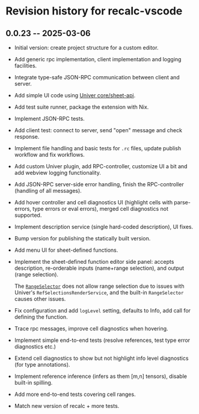 # Revision history for recalc-vscode

## 0.0.23 -- 2025-03-06

* Initial version: create project structure for a custom editor.
* Add generic rpc implementation, client implementation and logging facilities.
* Integrate type-safe JSON-RPC communication between client and server.
* Add simple UI code using [Univer core/sheet-api][univer-sheet-api].
* Add test suite runner, package the extension with Nix.
* Implement JSON-RPC tests.
* Add client test: connect to server, send "open" message and check response.
* Implement file handling and basic tests for `.rc` files, update publish workflow
  and fix workflows.
* Add custom Univer plugin, add RPC-controller, customize UI a bit and add webview
  logging functionality.
* Add JSON-RPC server-side error handling, finish the RPC-controller (handling of
  all messages).
* Add hover controller and cell diagnostics UI (highlight cells with parse-errors,
  type errors or eval errors), merged cell diagnostics not supported.
* Implement description service (single hard-coded description), UI fixes.
* Bump version for publishing the statically built version.
* Add menu UI for sheet-defined functions.
* Implement the sheet-defined function editor side panel: accepts description,
  re-orderable inputs (name+range selection), and output (range selection).

  The [`RangeSelector`](./src/frontend/views/components/RangeSelector.tsx) does not
  allow range selection due to issues with Univer's `RefSelectionsRenderService`,
  and the built-in `RangeSelector` causes other issues.
* Fix configuration and add `logLevel` setting, defaults to Info, add call for
  defining the function.
* Trace rpc messages, improve cell diagnostics when hovering.
* Implement simple end-to-end tests (resolve references, test type error
  diagnostics etc.)
* Extend cell diagnostics to show but not highlight info level diagnostics
  (for type annotations).
* Implement reference inference (infers as them [m,n] tensors), disable built-in
  spilling.
* Add more end-to-end tests covering cell ranges.
* Match new version of recalc + more tests.

<!-- References -->

  [univer-sheet-api]: https://docs.univer.ai/en-US/guides/sheets/features/core/sheet-api
